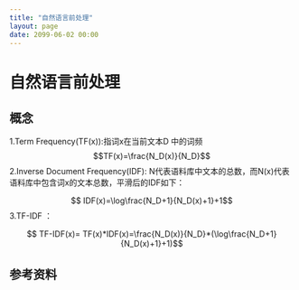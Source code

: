 ```yaml
---
title: "自然语言前处理"
layout: page
date: 2099-06-02 00:00
---
```


# 自然语言前处理
## 概念

1.Term Frequency(TF(x)):指词x在当前文本D
中的词频
$$TF(x)=\frac{N_D(x)}{N_D}$$
2.Inverse Document Frequency(IDF): N代表语料库中文本的总数，而N(x)代表语料库中包含词x的文本总数，平滑后的IDF如下：

$$ IDF(x)=\log\frac{N_D+1}{N_D(x)+1}+1$$
3.TF-IDF ：

$$ TF-IDF(x)= TF(x)*IDF(x)=\frac{N_D(x)}{N_D}*(\log\frac{N_D+1}{N_D(x)+1}+1)$$


## 参考资料


